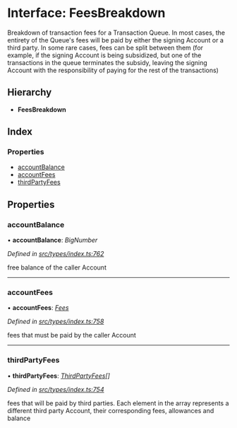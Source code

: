 # Interface: FeesBreakdown

Breakdown of transaction fees for a Transaction Queue. In most cases, the entirety of the Queue's fees
  will be paid by either the signing Account or a third party. In some rare cases,
  fees can be split between them (for example, if the signing Account is being subsidized, but one of the
  transactions in the queue terminates the subsidy, leaving the signing Account with the responsibility of
  paying for the rest of the transactions)

## Hierarchy

* **FeesBreakdown**

## Index

### Properties

* [accountBalance](feesbreakdown.md#accountbalance)
* [accountFees](feesbreakdown.md#accountfees)
* [thirdPartyFees](feesbreakdown.md#thirdpartyfees)

## Properties

###  accountBalance

• **accountBalance**: *BigNumber*

*Defined in [src/types/index.ts:762](https://github.com/PolymeshAssociation/polymesh-sdk/blob/46845947/src/types/index.ts#L762)*

free balance of the caller Account

___

###  accountFees

• **accountFees**: *[Fees](fees.md)*

*Defined in [src/types/index.ts:758](https://github.com/PolymeshAssociation/polymesh-sdk/blob/46845947/src/types/index.ts#L758)*

fees that must be paid by the caller Account

___

###  thirdPartyFees

• **thirdPartyFees**: *[ThirdPartyFees](thirdpartyfees.md)[]*

*Defined in [src/types/index.ts:754](https://github.com/PolymeshAssociation/polymesh-sdk/blob/46845947/src/types/index.ts#L754)*

fees that will be paid by third parties. Each element in the array represents
  a different third party Account, their corresponding fees, allowances and balance

